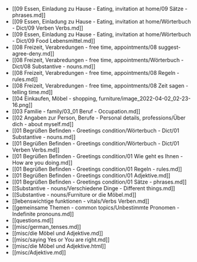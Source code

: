 - [[09 Essen, Einladung zu Hause - Eating, invitation at home/09 Sätze - phrases.md]]
- [[09 Essen, Einladung zu Hause - Eating, invitation at home/Wörterbuch - Dict/09 Verben Verbs.md]]
- [[09 Essen, Einladung zu Hause - Eating, invitation at home/Wörterbuch - Dict/09 Food Lebensmittel.md]]
- [[08 Freizeit, Verabredungen - free time, appointments/08 suggest-agree-deny.md]]
- [[08 Freizeit, Verabredungen - free time, appointments/Wörterbuch - Dict/08 Substantive - nouns.md]]
- [[08 Freizeit, Verabredungen - free time, appointments/08 Regeln - rules.md]]
- [[08 Freizeit, Verabredungen - free time, appointments/08 Zeit sagen - telling time.md]]
- [[04 Einkaufen, Möbel - shopping, furniture/image_2022-04-02_02-23-16.png]]
- [[03 Familie - family/03_01 Beruf - Occupation.md]]
- [[02 Angaben zur Person, Berufe - Personal details, professions/Über dich - about myself.md]]
- [[01 Begrüßen Befinden - Greetings condition/Wörterbuch - Dict/01 Substantive - nouns.md]]
- [[01 Begrüßen Befinden - Greetings condition/Wörterbuch - Dict/01 Verben Verbs.md]]
- [[01 Begrüßen Befinden - Greetings condition/01 Wie geht es Ihnen - How are you doing.md]]
- [[01 Begrüßen Befinden - Greetings condition/01 Regeln - rules.md]]
- [[01 Begrüßen Befinden - Greetings condition/01 Adjektive.md]]
- [[01 Begrüßen Befinden - Greetings condition/01 Sätze - phrases.md]]
- [[Substantive - nouns/Verschiedene Dinge - Different things.md]]
- [[Substantive - nouns/Furniture or die Möbel.md]]
- [[lebenswichtige funktionen - vitals/Verbs Verben.md]]
- [[gemeinsame Themen - common topics/Unbestimmte Pronomen - Indefinite pronouns.md]]
- [[questions.md]]
- [[misc/german_tenses.md]]
- [[misc/die Möbel und Adjektive.md]]
- [[misc/saying Yes  or You are right.md]]
- [[misc/die Möbel und Adjektive.html]]
- [[misc/Adjektive.md]]
